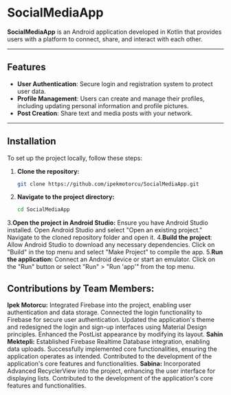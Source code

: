 # **SocialMediaApp**

**SocialMediaApp** is an Android application developed in Kotlin that provides users with a platform to connect, share, and interact with each other.

---

## **Features**
- **User Authentication**: Secure login and registration system to protect user data.  
- **Profile Management**: Users can create and manage their profiles, including updating personal information and profile pictures.  
- **Post Creation**: Share text and media posts with your network.  

---
## **Installation**

To set up the project locally, follow these steps:

1. **Clone the repository:**
   ```bash
   git clone https://github.com/ipekmotorcu/SocialMediaApp.git

2. **Navigate to the project directory:**
   ```bash
   cd SocialMediaApp
3.**Open the project in Android Studio:**
Ensure you have Android Studio installed.
Open Android Studio and select "Open an existing project."
Navigate to the cloned repository folder and open it.
4.**Build the project**:
Allow Android Studio to download any necessary dependencies.
Click on "Build" in the top menu and select "Make Project" to compile the app.
5.**Run the application:**
Connect an Android device or start an emulator.
Click on the "Run" button or select "Run" > "Run 'app'" from the top menu.
## **Contributions by Team Members:**
**Ipek Motorcu:**
Integrated Firebase into the project, enabling user authentication and data storage.
Connected the login functionality to Firebase for secure user authentication.
Updated the application's theme and redesigned the login and sign-up interfaces using Material Design principles.
Enhanced the PostList appearance by modifying its layout.
**Sahin Mektepli:**
Established Firebase Realtime Database integration, enabling data uploads.
Successfully implemented core functionalities, ensuring the application operates as intended.
Contributed to the development of the application's core features and functionalities.
**Sabina:**
Incorporated Advanced RecyclerView into the project, enhancing the user interface for displaying lists.
Contributed to the development of the application's core features and functionalities.
